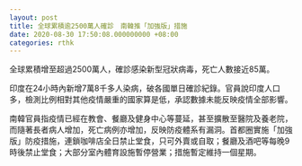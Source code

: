 ```yaml
---
layout: post
title: 全球累積逾2500萬人確診　南韓推「加強版」措施
date: 2020-08-30 17:50:08.000000000 +08:00
categories: rthk
---
```


全球累積增至超過2500萬人，確診感染新型冠狀病毒，死亡人數接近85萬。

印度在24小時內新增7萬8千多人染病，破各國單日確診紀錄。官員說印度人口多，檢測比例相對其他疫情嚴重的國家算是低，承認數據未能反映疫情全部影響。

南韓官員指疫情已經在教會、餐廳及健身中心等蔓延，甚至擴散至醫院及養老院，而隨著長者病人增加，死亡病例亦增加，反映防疫體系有漏洞。首都圈實施「加強版」防疫措施，連鎖咖啡店全日禁止堂食，只可外賣或自取；餐廳及酒吧等每晚9時後禁止堂食；大部分室內體育設施暫停營業；措施暫定維持一個星期。
